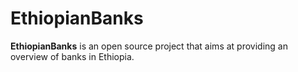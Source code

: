 # EthiopianBanks

**EthiopianBanks** is an open source project that aims at providing an overview of banks in Ethiopia.
